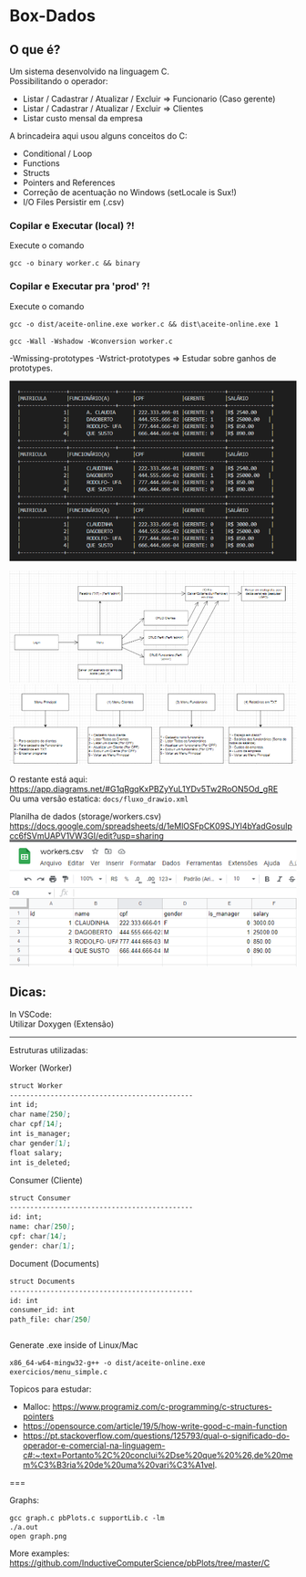 # Box-Dados
## O que é?
Um sistema desenvolvido na linguagem C.  
Possibilitando o operador:
- Listar / Cadastrar / Atualizar / Excluir => Funcionario (Caso gerente)
- Listar / Cadastrar / Atualizar / Excluir => Clientes
- Listar custo mensal da empresa


A brincadeira aqui usou alguns conceitos do C: 
- Conditional / Loop 
- Functions 
- Structs 
- Pointers and References
- Correção de acentuação no Windows (setLocale is Sux!)
- I/O Files Persistir em (.csv)  


### Copilar e Executar (local) ?!  
Execute o comando
```shell
gcc -o binary worker.c && binary
```

### Copilar e Executar pra 'prod' ?!
Execute o comando
```shell
gcc -o dist/aceite-online.exe worker.c && dist\aceite-online.exe 1
```

```shell
gcc -Wall -Wshadow -Wconversion worker.c
```
-Wmissing-prototypes -Wstrict-prototypes => Estudar sobre ganhos de prototypes.


![Terminal](docs/out_worker.png)    


![Fluxograma](docs/fluxograma_fluxo.png)    
![Fluxograma](docs/fluxograma_menus.png)    


O restante está aqui:  
https://app.diagrams.net/#G1qRgqKxPBZyYuL1YDv5Tw2RoON5Od_gRE   
Ou uma versão estatica: `docs/fluxo_drawio.xml`  


Planilha de dados (storage/workers.csv)
https://docs.google.com/spreadsheets/d/1eMlOSFpCK09SJYl4bYadGosuIpcc6fSVmUAPV1VW3GI/edit?usp=sharing
![Planilha de Dados (Workers.csv)](docs/workers_csv.png)    


## Dicas:
In VSCode:    
Utilizar Doxygen (Extensão)   

---------------------------------------------   
Estruturas utilizadas:

Worker (Worker)
```markdown
struct Worker
---------------------------------------------
int id;
char name[250];
char cpf[14];
int is_manager;
char gender[1];
float salary;
int is_deleted;
```


Consumer (Cliente)
```markdown
struct Consumer
---------------------------------------------
id: int;
name: char[250];
cpf: char[14];
gender: char[1];
```

Document (Documents)
```markdown
struct Documents
---------------------------------------------
id: int
consumer_id: int
path_file: char[250]
```



```shell

```

Generate .exe inside of Linux/Mac
```shell
x86_64-w64-mingw32-g++ -o dist/aceite-online.exe exercicios/menu_simple.c
```

Topicos para estudar:  
- Malloc: https://www.programiz.com/c-programming/c-structures-pointers
- https://opensource.com/article/19/5/how-write-good-c-main-function
- https://pt.stackoverflow.com/questions/125793/qual-o-significado-do-operador-e-comercial-na-linguagem-c#:~:text=Portanto%2C%20conclui%2Dse%20que%20%26,de%20mem%C3%B3ria%20de%20uma%20vari%C3%A1vel.

===


Graphs:
```shell
gcc graph.c pbPlots.c supportLib.c -lm
./a.out
open graph.png
```
More examples:
https://github.com/InductiveComputerScience/pbPlots/tree/master/C